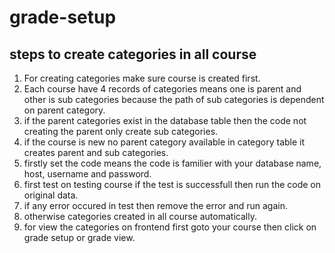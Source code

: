 # grade-setup
## steps to create categories in all course
1. For creating categories make sure course is created first.
2. Each course have 4 records of categories means one is parent and other is sub categories because the path of sub categories is dependent on parent category.
3. if the parent categories exist in the database table then the code not creating the parent only create sub categories.
4. if the course is new no parent category available in category table it creates parent and sub categories.
5. firstly set the code means the code is familier with your database name, host, username and password.
6. first test on testing course if the test is successfull then run the code on original data.
7. if any error occured in test then remove the error and run again.
8. otherwise categories created in all course automatically.
9. for view the categories on frontend first goto your course then click on grade setup or grade view.   
